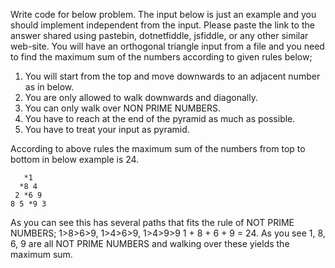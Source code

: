 
Write code for below problem. The input below is just an example and you should implement independent from the input. Please paste the link to the answer shared using pastebin, dotnetfiddle, jsfiddle, or any other similar web-site.
You will have an orthogonal triangle input from a file and you need to find the maximum sum of the numbers according to given rules below;

1. You will start from the top and move downwards to an adjacent number as in below.
2. You are only allowed to walk downwards and diagonally.
3. You can only walk over NON PRIME NUMBERS.
4. You have to reach at the end of the pyramid as much as possible.
5. You have to treat your input as pyramid.

According to above rules the maximum sum of the numbers from top to bottom in below example is 24.

       *1
      *8 4
     2 *6 9
    8 5 *9 3

As you can see this has several paths that fits the rule of NOT PRIME NUMBERS; 1>8>6>9, 1>4>6>9, 1>4>9>9
1 + 8 + 6 + 9 = 24.  As you see 1, 8, 6, 9 are all NOT PRIME NUMBERS and walking over these yields the maximum sum.
